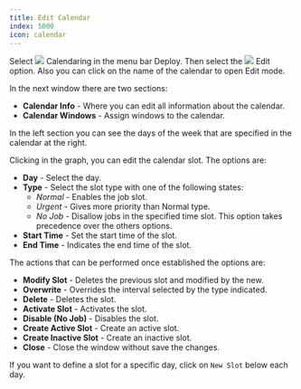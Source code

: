 ```yaml
---
title: Edit Calendar
index: 5000
icon: calendar
---
```


Select ![](/static/images/icons/slot.svg) Calendaring in the menu bar Deploy. Then select the
![](/static/images/icons/edit.svg) Edit option. Also you can click on the name of the calendar to open Edit mode.

In the next window there are two sections:

- **Calendar Info** - Where you can edit all information about the calendar.
- **Calendar Windows** - Assign windows to the calendar.

In the left section you can see the days of the week that are specified in the calendar at the right.

Clicking in the graph, you can edit the calendar slot. The options are:

- **Day** - Select the day.
- **Type** - Select the slot type with one of the following states:
   - *Normal* - Enables the job slot.
   - *Urgent* - Gives more priority than Normal type.
   - *No Job* - Disallow jobs in the specified time slot. This option takes precedence over the others options.
- **Start Time** - Set the start time of the slot.
- **End Time** - Indicates the end time of the slot.

The actions that can be performed once established the options are:

- **Modify Slot** - Deletes the previous slot and modified by the new.
- **Overwrite** - Overrides the interval selected by the type indicated.
- **Delete** - Deletes the slot.
- **Activate Slot** - Activates the slot.
- **Disable (No Job)** - Disables the slot.
- **Create Active Slot** - Create an active slot.
- **Create Inactive Slot** - Create an inactive slot.
- **Close** - Close the window without save the changes.

If you want to define a slot for a specific day, click on `New Slot` below each day.
